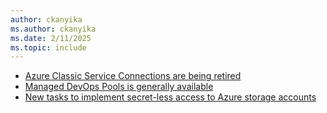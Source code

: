 ```yaml
---
author: ckanyika
ms.author: ckanyika
ms.date: 2/11/2025
ms.topic: include
---
```


- [Azure Classic Service Connections are being retired](#azure-classic-service-connections-are-being-retired)
- [Managed DevOps Pools is generally available](#managed-devops-pools-is-generally-available)
- [New tasks to implement secret-less access to Azure storage accounts](#new-tasks-to-implement-secret-less-access-to-azure-storage-accounts)
